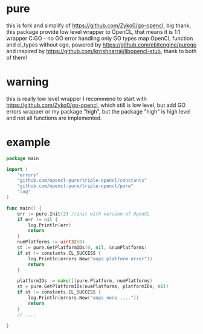 # pure
this is fork and simplify of https://github.com/Zyko0/go-opencl, big thank, 
this package provide low level wrapper to OpenCL,
that means it is 1:1 wrapper C:GO - no GO error handling
only GO types map OpenCL function and cl_types without cgo, powered by
https://github.com/ebitengine/purego and inspired by https://github.com/krrishnarraj/libopencl-stub, 
thank to both of them!
# warning
this is really low level wrapper I recommend to start with https://github.com/Zyko0/go-opencl, which still is low level, but add GO errors wrapper or
my package "high", but the package "high" is high level and not all functions are implemented.
# example

```go
package main

import (
	"errors"
	"github.com/opencl-pure/triple-opencl/constants"
	"github.com/opencl-pure/triple-opencl/pure"
	"log"
)

func main() {
	err := pure.Init(2) //init with version of OpenCL
	if err != nil {
		log.Println(err)
		return
	}
	numPlatforms := uint32(0)
	st := pure.GetPlatformIDs(0, nil, &numPlatforms)
	if st != constants.CL_SUCCESS {
		log.Println(errors.New("oops platform error"))
		return
	}

	platformIDs := make([]pure.Platform, numPlatforms)
	st = pure.GetPlatformIDs(numPlatforms, platformIDs, nil)
	if st != constants.CL_SUCCESS {
		log.Println(errors.New("oops none ...."))
		return
	}
	// ....

}    
```
